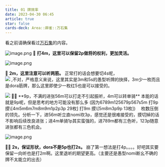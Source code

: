 ```yaml
---
title: 01 牌效率
date: 2023-04-30 06:45
article: true
star: false
cards-deck: Area::麻雀::万石集
---
```


看之前请确保看过[万石集](万石集)的内容。

![image.png](http://oss.naglfar28.com/naglfar28/202304300746898.png) 
🌟
**打4m，这里可以保留2p做将的权利，更加灵活。**



![image.png](http://oss.naglfar28.com/naglfar28/202304300752418.png)
 
🌟 **2m，这里注意可以听两筋。**
正常打的话会想要切4s呢，
<br>
<img src="http://oss.naglfar28.com/naglfar28/202304300758400.png"/>
,不对，严格意义来说，这里其实是3m和5s的愚型听牌的抉择，3m少一枚而且是dora筋牌，那么这里即使少一枚红5也是可以接受的。


<img src="http://oss.naglfar28.com/naglfar28/202304300806142.png"/> 
🌟🌟 **9p，不满的进张56m可以打走不引起振听，4m可以转单骑**
本能的话就是9p呢，但是思考的地方可能没有那么多
(因为6789m125679p567s5m
打9p 摸\[4m5m6m7m8m9m1p2p3p 29枚]
打9m 摸\[5m8m3p9p 13枚])　
枚数压倒的领先。分析一下，进56m听立直nomi坎3p，感觉还是很难接受的，摸切掉的话不影响后续改良进张；进4m单骑1p其实蛮强的，进789m都有三色听，123p随意进张都有三色机会。


![image.png](http://oss.naglfar28.com/naglfar28/202304300827051.png)
 
🌟🌟 **2s，保证形状，dora不是5p也打2s。**
崩了第一想法是打4p。。。。好吧其实要保留一向听也是打2m啊。这里退听的期望更高。（主要还是愚型nomi断幺不确的牌不太能立的出去）


